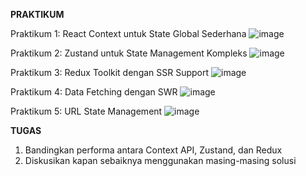 **PRAKTIKUM**

Praktikum 1: React Context untuk State Global Sederhana
  ![image](https://github.com/user-attachments/assets/a45ee565-e4de-4dd7-9300-85eeedc34ea0)

Praktikum 2: Zustand untuk State Management Kompleks
  ![image](https://github.com/user-attachments/assets/0aac4104-e610-4713-a2a1-9f3bb4f851d6)

Praktikum 3: Redux Toolkit dengan SSR Support
  ![image](https://github.com/user-attachments/assets/80605f2b-88a1-4d67-a0b9-dbb3da8cf991)

Praktikum 4: Data Fetching dengan SWR
  ![image](https://github.com/user-attachments/assets/ff0f0ee5-5a21-46bd-a6e0-1a0d33c54429)

Praktikum 5: URL State Management
  ![image](https://github.com/user-attachments/assets/35afb707-6958-4784-b1d3-7c16044f13f2)


**TUGAS**
1. Bandingkan performa antara Context API, Zustand, dan Redux
2. Diskusikan kapan sebaiknya menggunakan masing-masing solusi
